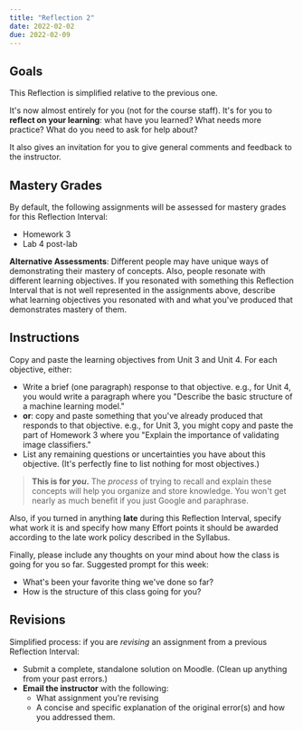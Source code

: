 ```yaml
---
title: "Reflection 2"
date: 2022-02-02
due: 2022-02-09
---
```



## Goals

This Reflection is simplified relative to the previous one.

It's now almost entirely for you (not for the course staff). It's for you to **reflect on your learning**: what have you learned? What needs more practice? What do you need to ask for help about?

It also gives an invitation for you to give general comments and feedback to the instructor.

## Mastery Grades

By default, the following assignments will be assessed for mastery grades for this Reflection Interval:

- Homework 3
- Lab 4 post-lab

**Alternative Assessments**: Different people may have unique ways of demonstrating their mastery of concepts. Also, people resonate with different learning objectives. If you resonated with something this Reflection Interval that is not well represented in the assignments above, describe what learning objectives you resonated with and what you've produced that demonstrates mastery of them.

## Instructions

Copy and paste the learning objectives from Unit 3 and Unit 4. For each objective, either:

- Write a brief (one paragraph) response to that objective. e.g., for Unit 4, you would write a paragraph where you "Describe the basic structure of a machine learning model."
- **or**: copy and paste something that you've already produced that responds to that objective. e.g., for Unit 3, you might copy and paste the part of Homework 3 where you "Explain the importance of validating image classifiers."
- List any remaining questions or uncertainties you have about this objective. (It's perfectly fine to list nothing for most objectives.)

> **This is for *you*.** The *process* of trying to recall and explain these concepts will help you organize and store knowledge. You won't get nearly as much benefit if you just Google and paraphrase.

Also, if you turned in anything **late** during this Reflection Interval, specify what work it is and specify how many Effort points it should be awarded according to the late work policy described in the Syllabus.

Finally, please include any thoughts on your mind about how the class is going for you so far. Suggested prompt for this week:

- What's been your favorite thing we've done so far?
- How is the structure of this class going for you?

## Revisions

Simplified process: if you are *revising* an assignment from a previous Reflection Interval:

- Submit a complete, standalone solution on Moodle. (Clean up anything from your past errors.)
- **Email the instructor** with the following:
  - What assignment you're revising
  - A concise and specific explanation of the original error(s) and how you addressed them.
